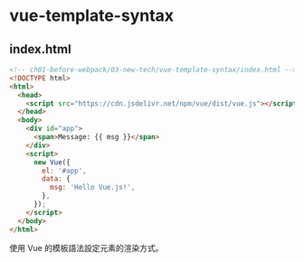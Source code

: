 # vue-template-syntax

## index.html

```html
<!-- ch01-before-webpack/03-new-tech/vue-template-syntax/index.html -->
<!DOCTYPE html>
<html>
  <head>
    <script src="https://cdn.jsdelivr.net/npm/vue/dist/vue.js"></script>
  </head>
  <body>
    <div id="app">
      <span>Message: {{ msg }}</span>
    </div>
    <script>
      new Vue({
        el: '#app',
        data: {
          msg: 'Hello Vue.js!',
        },
      });
    </script>
  </body>
</html>
```

使用 Vue 的模板語法設定元素的渲染方式。
